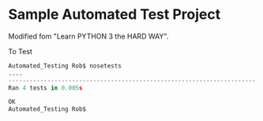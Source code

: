# Sample Automated Test Project

Modified fom "Learn PYTHON 3 the HARD WAY".

To Test
```python
Automated_Testing Rob$ nosetests
....
----------------------------------------------------------------------
Ran 4 tests in 0.005s

OK
Automated_Testing Rob$
```
